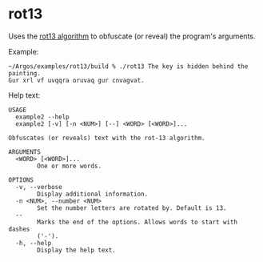 rot13
=====

Uses the [rot13 algorithm](https://en.wikipedia.org/wiki/ROT13) to obfuscate
(or reveal) the program's arguments.

Example:
~~~
~/Argos/examples/rot13/build % ./rot13 The key is hidden behind the painting.
Gur xrl vf uvqqra oruvaq gur cnvagvat.
~~~

Help text:

~~~
USAGE
  example2 --help
  example2 [-v] [-n <NUM>] [--] <WORD> [<WORD>]...

Obfuscates (or reveals) text with the rot-13 algorithm.

ARGUMENTS
  <WORD> [<WORD>]...
        One or more words.

OPTIONS
  -v, --verbose
        Display additional information.
  -n <NUM>, --number <NUM>
        Set the number letters are rotated by. Default is 13.
  --
        Marks the end of the options. Allows words to start with dashes
        ('-').
  -h, --help
        Display the help text.
~~~
